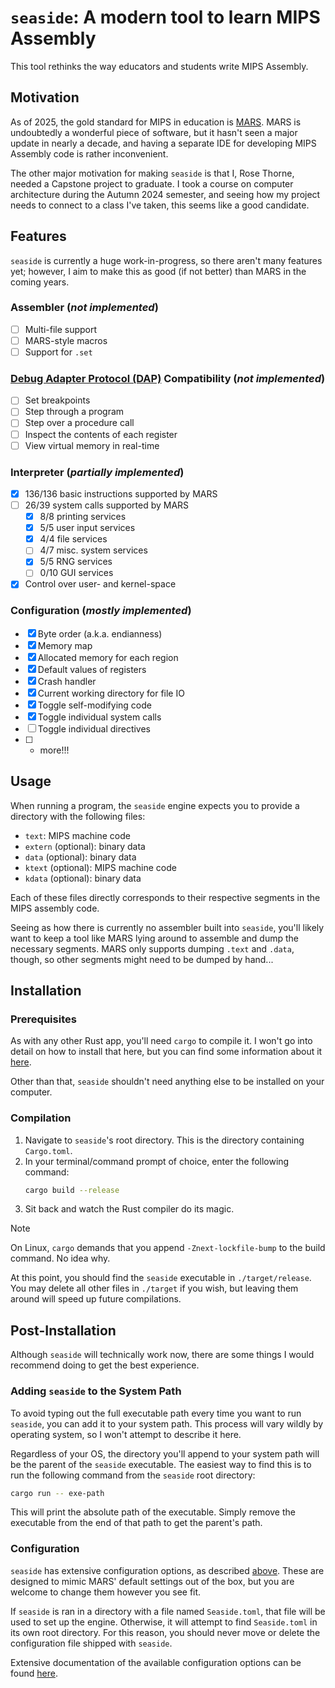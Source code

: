 # `seaside`: A modern tool to learn MIPS Assembly

This tool rethinks the way educators and students write MIPS Assembly.

## Motivation

As of 2025, the gold standard for MIPS in education is [MARS](https://github.com/gon1332/mars). MARS is undoubtedly a wonderful piece of software, but it hasn't seen a major update in nearly a decade, and having a separate IDE for developing MIPS Assembly code is rather inconvenient.

The other major motivation for making `seaside` is that I, Rose Thorne, needed a Capstone project to graduate. I took a course on computer architecture during the Autumn 2024 semester, and seeing how my project needs to connect to a class I've taken, this seems like a good candidate.

## Features

`seaside` is currently a huge work-in-progress, so there aren't many features yet; however, I aim to make this as good (if not better) than MARS in the coming years.

### Assembler (*not implemented*)

- [ ] Multi-file support
- [ ] MARS-style macros
- [ ] Support for `.set`

### [Debug Adapter Protocol (DAP)](https://microsoft.github.io/debug-adapter-protocol/) Compatibility (*not implemented*)

- [ ] Set breakpoints
- [ ] Step through a program
- [ ] Step over a procedure call
- [ ] Inspect the contents of each register
- [ ] View virtual memory in real-time

### Interpreter (*partially implemented*)

- [X] 136/136 basic instructions supported by MARS
- [ ] 26/39 system calls supported by MARS
  - [X] 8/8 printing services
  - [X] 5/5 user input services
  - [X] 4/4 file services
  - [ ] 4/7 misc. system services
  - [X] 5/5 RNG services
  - [ ] 0/10 GUI services
- [X] Control over user- and kernel-space

### Configuration (*mostly implemented*)

- [X] Byte order (a.k.a. endianness)
- [X] Memory map
- [X] Allocated memory for each region
- [X] Default values of registers
- [X] Crash handler
- [X] Current working directory for file IO
- [X] Toggle self-modifying code
- [X] Toggle individual system calls
- [ ] Toggle individual directives
- [ ] + more!!!

## Usage

When running a program, the `seaside` engine expects you to provide a directory with the following files:

- `text`: MIPS machine code
- `extern` (optional): binary data
- `data` (optional): binary data
- `ktext` (optional): MIPS machine code
- `kdata` (optional): binary data

Each of these files directly corresponds to their respective segments in the MIPS assembly code.

Seeing as how there is currently no assembler built into `seaside`, you'll likely want to keep a tool like MARS lying around to assemble and dump the necessary segments. MARS only supports dumping `.text` and `.data`, though, so other segments might need to be dumped by hand...

## Installation

### Prerequisites

As with any other Rust app, you'll need `cargo` to compile it. I won't go into detail on how to install that here, but you can find some information about it [here](https://doc.rust-lang.org/cargo/getting-started/installation.html).

Other than that, `seaside` shouldn't need anything else to be installed on your computer.

### Compilation

1. Navigate to `seaside`'s root directory. This is the directory containing `Cargo.toml`.
2. In your terminal/command prompt of choice, enter the following command:
    ```bash
    cargo build --release
    ```
3. Sit back and watch the Rust compiler do its magic.

> [!NOTE]
> On Linux, `cargo` demands that you append `-Znext-lockfile-bump` to the build command. No idea why.

At this point, you should find the `seaside` executable in `./target/release`. You may delete all other files in `./target` if you wish, but leaving them around will speed up future compilations.

## Post-Installation

Although `seaside` will technically work now, there are some things I would recommend doing to get the best experience.

### Adding `seaside` to the System Path

To avoid typing out the full executable path every time you want to run `seaside`, you can add it to your system path. This process will vary wildly by operating system, so I won't attempt to describe it here.

Regardless of your OS, the directory you'll append to your system path will be the parent of the `seaside` executable. The easiest way to find this is to run the following command from the `seaside` root directory:

```bash
cargo run -- exe-path
```

This will print the absolute path of the executable. Simply remove the executable from the end of that path to get the parent's path.

### Configuration

`seaside` has extensive configuration options, as described [above](#configuration-mostly-implemented). These are designed to mimic MARS' default settings out of the box, but you are welcome to change them however you see fit.

If `seaside` is ran in a directory with a file named `Seaside.toml`, that file will be used to set up the engine. Otherwise, it will attempt to find `Seaside.toml` in its own root directory. For this reason, you should never move or delete the configuration file shipped with `seaside`.

Extensive documentation of the available configuration options can be found [here](https://github.com/RosieTheGhostie/seaside/wiki/Configuration-Manual).
